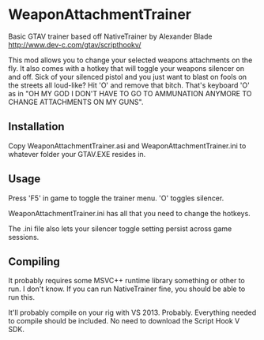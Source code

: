 # WeaponAttachmentTrainer
Basic GTAV trainer based off NativeTrainer by Alexander Blade http://www.dev-c.com/gtav/scripthookv/

This mod allows you to change your selected weapons attachments on the fly. 
It also comes with a hotkey that will toggle your weapons silencer on and off. Sick of your silenced pistol and you just want to blast on fools on the streets all loud-like? Hit 'O' and remove that bitch. That's keyboard 'O' as in "OH MY GOD I DON'T HAVE TO GO TO AMMUNATION ANYMORE TO CHANGE ATTACHMENTS ON MY GUNS".

## Installation
Copy WeaponAttachmentTrainer.asi and WeaponAttachmentTrainer.ini to whatever folder your GTAV.EXE resides in.

## Usage
Press 'F5' in game to toggle the trainer menu. 'O' toggles silencer.

WeaponAttachmentTrainer.ini has all that you need to change the hotkeys.

The .ini file also lets your silencer toggle setting persist across game sessions.

## Compiling
It probably requires some MSVC++ runtime library something or other to run. I don't know. If you can run NativeTrainer fine, you should be able to run this.

It'll probably compile on your rig with VS 2013. Probably. Everything needed to compile should be included. No need to download the Script Hook V SDK.

